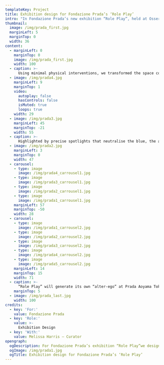 ```yaml
---
templateKey: Project
title: Exhibition design for Fondazione Prada’s ‘Role Play’ 
intro: "In Fondazione Prada’s new exhibition “Role Play”, held at Osservatorio in Milan, 11 international image-based artists bend and stretch the concept of identity. Embracing its fluidity, the art works on view create a constellation of different perspectives, each with its own character. We designed a space that erased the identity of the building, drawing the individuality of each piece into sharp focus."
thumbnail:
  image: /img/prada_first.jpg
  marginLeft: 5
  marginTop: 0
  width: 36
content:
  - marginLeft: 0
    marginTop: 0
    image: /img/prada_first.jpg
    width: 100
  - caption: >-
      Using minimal physical interventions, we transformed the space completely by submerging it in a sea of deep blue lighting. The rich tone of blue invites visitors on a disorienting, intense perceptual experience whilst also creating a homogeneous space that envelops the details of the building.
  - image: /img/prada4.jpg
    marginLeft: 9
    marginTop: 1
    video:
      autoplay: false
      hasControls: false
      isMuted: true
      loops: true
    width: 29
  - image: /img/prada3.jpg
    marginLeft: 45
    marginTop: -21
    width: 55
  - caption: >-
      Highlighted by precise spotlights that neutralise the blue, the art work on view seems to float in space, popping out against the monochrome. The result is a paradoxical space that plays on the theme of identity: the blue space has a distinct character of its own whilst having zero influence on the art work, celebrating the unique identity of each piece. 
  - image: /img/prada2.jpg
    marginLeft: 3
    marginTop: 0
    width: 47
  - carousel:
    - type: image
      image: /img/prada4_carrousel1.jpg
    - type: image
      image: /img/prada3_carrousel1.jpg
    - type: image
      image: /img/prada2_carrousel1.jpg
    - type: image
      image: /img/prada1_carrousel1.jpg
    marginLeft: 57
    marginTop: -50
    width: 28
  - carousel:
    - type: image
      image: /img/prada1_carrousel2.jpg
    - type: image
      image: /img/prada2_carrousel2.jpg
    - type: image
      image: /img/prada3_carrousel2.jpg
    - type: image
      image: /img/prada4_carrousel2.jpg
    - type: image
      image: /img/prada5_carrousel2.jpg
    marginLeft: 14
    marginTop: 15
    width: 71
  - caption: >-
      “Role Play” will generate its own “alter-ego” at Prada Aoyama Tokyo in the form of another show including works by Juno Calypso, Beatrice Marchi, Haruka Sakaguchi and Griselda San Martin, Tomoko Sawada, and Bogosi Sekhukhuni. Prada will present this second exhibition in Tokyo from 11 March to 20 June 2022 with the support of Fondazione Prada.
    marginTop: 5
  - image: /img/prada_last.jpg
    width: 100
credits:
  - key: 'For:'
    value: Fondazione Prada
  - key: 'Role:'
    value: >-
      Exhibition Design
  - key: 'With:'
    value: Melissa Harris – Curator
opengraph:
  ogDescription: For Fondazione Prada’s exhibition “Role Play”we designed a space in blue that erased the identity of the building, drawing the individuality of each piece into sharp focus.
  ogImage: /img/prada1.jpg
  ogTitle: Exhibition design for Fondazione Prada’s ‘Role Play’
---
```

